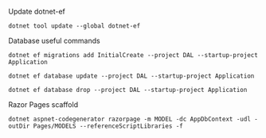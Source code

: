 ﻿Update dotnet-ef
~~~
dotnet tool update --global dotnet-ef
~~~

Database useful commands
~~~
dotnet ef migrations add InitialCreate --project DAL --startup-project Application

dotnet ef database update --project DAL --startup-project Application

dotnet ef database drop --project DAL --startup-project Application
~~~

Razor Pages scaffold
~~~
dotnet aspnet-codegenerator razorpage -m MODEL -dc AppDbContext -udl -outDir Pages/MODELS --referenceScriptLibraries -f
~~~
